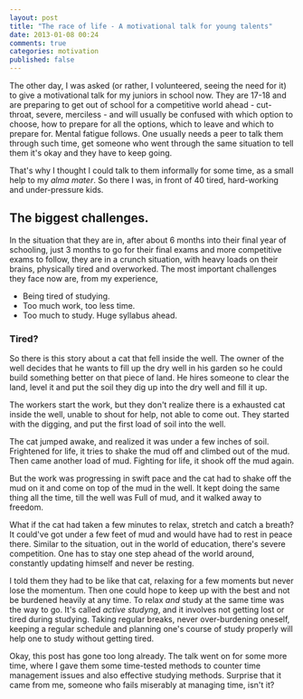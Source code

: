 ```yaml
---
layout: post
title: "The race of life - A motivational talk for young talents"
date: 2013-01-08 00:24
comments: true
categories: motivation
published: false
---
```


The other day, I was asked (or rather, I volunteered, seeing the need for it) to
give a motivational talk for my juniors in school now. They are 17-18 and are
preparing to get out of school for a competitive world ahead - cut-throat,
severe, merciless - and will usually be confused with which option to choose,
how to prepare for all the options, which to leave and which to prepare for.
Mental fatigue follows. One usually needs a peer to talk them through such time,
get someone who went through the same situation to tell them it's okay and they
have to keep going.

That's why I thought I could talk to them informally for some time, as a small
help to my _alma mater_. So there I was, in front of 40 tired, hard-working and
under-pressure kids.
<!-- more -->
## The biggest challenges.

In the situation that they are in, after about 6 months into their final year of
schooling, just 3 months to go for their final exams and more competitive exams
to follow, they are in a crunch situation, with heavy loads on their brains,
physically tired and overworked.  The most important challenges they face now
are, from my experience,

* Being tired of studying. 
* Too much work, too less time.
* Too much to study. Huge syllabus ahead.

### Tired?

So there is this story about a cat that fell inside the well. The owner of the
well decides that he wants to fill up the dry well in his garden so he could
build something better on that piece of land. He hires someone to clear the
land, level it and put the soil they dig up into the dry well and fill it up.

The workers start the work, but they don't realize there is a exhausted cat
inside the well, unable to shout for help, not able to come out. They started
with the digging, and put the first load of soil into the well. 

The cat jumped awake, and realized it was under a few inches of soil. Frightened
for life, it tries to shake the mud off and climbed out of the mud. Then came
another load of mud. Fighting for life, it shook off the mud again. 

But the work was progressing in swift pace and the cat had to shake off the mud
on it and come on top of the mud in the well. It kept doing the same thing all
the time, till the well was Full of mud, and it walked away to freedom.

What if the cat had taken a few minutes to relax, stretch and catch a breath? It
could've got under a few feet of mud and would have had to rest in peace there.
Similar to the situation, out in the world of education, there's severe
competition. One has to stay one step ahead of the world around, constantly
updating himself and never be resting. 

I told them they had to be like that cat, relaxing for a few moments but never
lose the momentum. Then one could hope to keep up with the best and not be
burdened heavily at any time. To relax _and_ study at the same time was the way
to go. It's called *active studyng*, and it involves not getting lost or tired
during studying. Taking regular breaks, never over-burdening oneself, keeping a
regular schedule and planning one's course of study properly will help one to
study without getting tired.

Okay, this post has gone too long already. The talk went on for some more time,
where I gave them some time-tested methods to counter time management issues and
also effective studying methods. Surprise that it came from me, someone who
fails miserably at managing time, isn't it?

